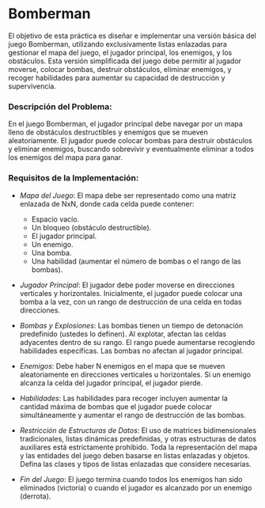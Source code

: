 # Bomberman
El objetivo de esta práctica es diseñar e implementar una versión básica del juego Bomberman, utilizando exclusivamente listas enlazadas para gestionar el mapa del juego, el jugador principal, los enemigos, y los obstáculos. Esta versión simplificada del juego debe permitir al jugador moverse, colocar bombas, destruir obstáculos, eliminar enemigos, y recoger habilidades para aumentar su capacidad de destrucción y supervivencia.

### Descripción del Problema:
En el juego Bomberman, el jugador principal debe navegar por un mapa lleno de obstáculos destructibles y enemigos que se mueven aleatoriamente. El jugador puede colocar bombas para destruir obstáculos y eliminar enemigos, buscando sobrevivir y eventualmente eliminar a todos los enemigos del mapa para ganar.

### Requisitos de la Implementación:
* *Mapa del Juego*: El mapa debe ser representado como una matriz enlazada de NxN, donde cada celda puede contener:
  * Espacio vacío.
  * Un bloqueo (obstáculo destructible).
  * El jugador principal.
  * Un enemigo.
  * Una bomba.
  * Una habilidad (aumentar el número de bombas o el rango de las bombas).

* *Jugador Principal*: El jugador debe poder moverse en direcciones verticales y horizontales. Inicialmente, el jugador puede colocar una bomba a la vez, con un rango de destrucción de una celda en todas direcciones. 

* *Bombas y Explosiones*: Las bombas tienen un tiempo de detonación predefinido (ustedes lo definen). Al explotar, afectan las celdas adyacentes dentro de su rango. El rango puede aumentarse recogiendo habilidades específicas. Las bombas no afectan al jugador principal.

* *Enemigos*: Debe haber N enemigos en el mapa que se mueven aleatoriamente en direcciones verticales u horizontales. Si un enemigo alcanza la celda del jugador principal, el jugador pierde.

* *Habilidades*: Las habilidades para recoger incluyen aumentar la cantidad máxima de bombas que el jugador puede colocar simultáneamente y aumentar el rango de destrucción de las bombas.

* *Restricción de Estructuras de Datos*: El uso de matrices bidimensionales tradicionales, listas dinámicas predefinidas, y otras estructuras de datos auxiliares está estrictamente prohibido. Toda la representación del mapa y las entidades del juego deben basarse en listas enlazadas y objetos. Defina las clases y tipos de listas enlazadas que considere necesarias. 

* *Fin del Juego*: El juego termina cuando todos los enemigos han sido eliminados (victoria) o cuando el jugador es alcanzado por un enemigo (derrota).